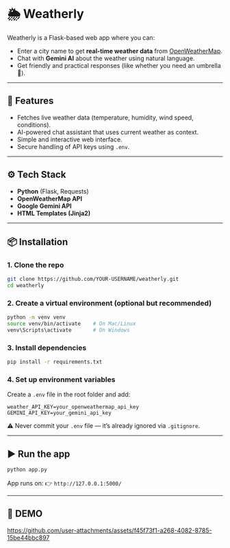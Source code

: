 # 🌦️ Weatherly

Weatherly is a Flask-based web app where you can:
- Enter a city name to get **real-time weather data** from [OpenWeatherMap](https://openweathermap.org/).
- Chat with **Gemini AI** about the weather using natural language.
- Get friendly and practical responses (like whether you need an umbrella 🌂).

---

## 🚀 Features
- Fetches live weather data (temperature, humidity, wind speed, conditions).
- AI-powered chat assistant that uses current weather as context.
- Simple and interactive web interface.
- Secure handling of API keys using `.env`.

---

## ⚙️ Tech Stack
- **Python** (Flask, Requests)
- **OpenWeatherMap API**
- **Google Gemini API**
- **HTML Templates (Jinja2)**

---

## 📦 Installation

### 1. Clone the repo
```bash
git clone https://github.com/YOUR-USERNAME/weatherly.git
cd weatherly
````

### 2. Create a virtual environment (optional but recommended)

```bash
python -m venv venv
source venv/bin/activate    # On Mac/Linux
venv\Scripts\activate       # On Windows
```

### 3. Install dependencies

```bash
pip install -r requirements.txt
```

### 4. Set up environment variables

Create a `.env` file in the root folder and add:

```
weather_API_KEY=your_openweathermap_api_key
GEMINI_API_KEY=your_gemini_api_key
```

⚠️ Never commit your `.env` file — it’s already ignored via `.gitignore`.

---

## ▶️ Run the app

```bash
python app.py
```

App runs on:
👉 `http://127.0.0.1:5000/`

---

## 📸 DEMO

https://github.com/user-attachments/assets/f45f73f1-a268-4082-8785-15be44bbc897



